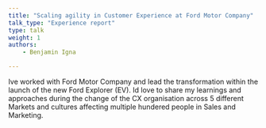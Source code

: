 ```yaml
---
title: "Scaling agility in Customer Experience at Ford Motor Company"
talk_type: "Experience report"
type: talk
weight: 1
authors:
    - Benjamin Igna

---
```

Ive worked with Ford Motor Company and lead the transformation within the launch of the new Ford Explorer (EV). Id love to share my learnings and approaches during the change of the CX organisation across 5 different Markets and cultures affecting multiple hundered people in Sales and Marketing.
